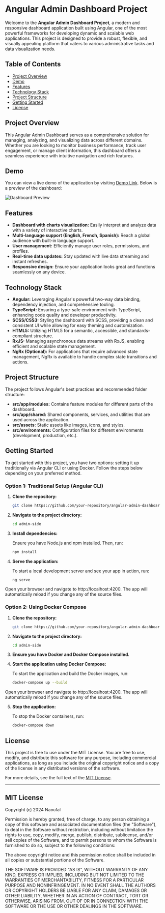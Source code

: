 # **Angular Admin Dashboard Project**

Welcome to the **Angular Admin Dashboard Project**, a modern and responsive dashboard application built using Angular, one of the most powerful frameworks for developing dynamic and scalable web applications. This project is designed to provide a robust, flexible, and visually appealing platform that caters to various administrative tasks and data visualization needs.

## **Table of Contents**

- [Project Overview](#project-overview)
- [Demo](#demo)
- [Features](#features)
- [Technology Stack](#technology-stack)
- [Project Structure](#project-structure)
- [Getting Started](#getting-started)
- [License](#license)

## **Project Overview**

This Angular Admin Dashboard serves as a comprehensive solution for managing, analyzing, and visualizing data across different domains. Whether you are looking to monitor business performance, track user engagement, or manage client information, this dashboard offers a seamless experience with intuitive navigation and rich features.

## **Demo**

You can view a live demo of the application by visiting [Demo Link](https://your-demo-url.com). Below is a preview of the dashboard:

![Dashboard Preview](path/to/screenshot.png)

## **Features**

- **Dashboard with charts visualization:** Easily interpret and analyze data with a variety of interactive charts.
- **Multi-language support (English, French, Spanish):** Reach a global audience with built-in language support.
- **User management:** Efficiently manage user roles, permissions, and profiles.
- **Real-time data updates:** Stay updated with live data streaming and instant refreshes.
- **Responsive design:** Ensure your application looks great and functions seamlessly on any device.

## **Technology Stack**

- **Angular:** Leveraging Angular's powerful two-way data binding, dependency injection, and comprehensive tooling.
- **TypeScript:** Ensuring a type-safe environment with TypeScript, enhancing code quality and developer productivity.
- **SCSS/CSS3:** Styling the dashboard with SCSS, providing a clean and consistent UI while allowing for easy theming and customization.
- **HTML5:** Utilizing HTML5 for a semantic, accessible, and standards-compliant structure.
- **RxJS:** Managing asynchronous data streams with RxJS, enabling efficient and scalable state management.
- **NgRx (Optional):** For applications that require advanced state management, NgRx is available to handle complex state transitions and actions.

## **Project Structure**

The project follows Angular's best practices and recommended folder structure:

- **src/app/modules:** Contains feature modules for different parts of the dashboard.
- **src/app/shared:** Shared components, services, and utilities that are used across the application.
- **src/assets:** Static assets like images, icons, and styles.
- **src/environments:** Configuration files for different environments (development, production, etc.).

## **Getting Started**

To get started with this project, you have two options: setting it up traditionally via Angular CLI or using Docker. Follow the steps below depending on your preferred method.

### **Option 1: Traditional Setup (Angular CLI)**

1. **Clone the repository:**
   
   ```bash
   git clone https://github.com/your-repository/angular-admin-dashboard.git
2. **Navigate to the project directory:**
   
   ```bash
   cd admin-side
3. **Install dependencies:**
   
   Ensure you have Node.js and npm installed. Then, run:
   
   ```bash
   npm install
   
4. **Serve the application:**
   
   To start a local development server and see your app in action, run:
   
   ```bash
   ng serve
  Open your browser and navigate to http://localhost:4200. The app will automatically reload if you change any of the source files.

### **Option 2: Using Docker Compose**  
  1. **Clone the repository:**
      
     ```bash
     git clone https://github.com/your-repository/angular-admin-dashboard.git

  2. **Navigate to the project directory:**

     ```bash
     cd admin-side
     
  3. **Ensure you have Docker and Docker Compose installed.**
     
  4. **Start the application using Docker Compose:**
     
     To start the application and build the Docker images, run:
     
     ```bash
     docker-compose up --build
     
   Open your browser and navigate to http://localhost:4200. The app will automatically reload if you change any of the source files.
   
  5. **Stop the application:**
   
     To stop the Docker containers, run:
     
     ```bash
     docker-compose down
## **License**

This project is free to use under the MIT License. You are free to use, modify, and distribute this software for any purpose, including commercial applications, as long as you include the original copyright notice and a copy of the license in any distributed versions of the software.

For more details, see the full text of the [MIT License](LICENSE).

---

MIT License
-----------

Copyright (c) 2024 Naoufal

Permission is hereby granted, free of charge, to any person obtaining a copy
of this software and associated documentation files (the "Software"), to deal
in the Software without restriction, including without limitation the rights
to use, copy, modify, merge, publish, distribute, sublicense, and/or sell
copies of the Software, and to permit persons to whom the Software is
furnished to do so, subject to the following conditions:

The above copyright notice and this permission notice shall be included in all
copies or substantial portions of the Software.

THE SOFTWARE IS PROVIDED "AS IS", WITHOUT WARRANTY OF ANY KIND, EXPRESS OR
IMPLIED, INCLUDING BUT NOT LIMITED TO THE WARRANTIES OF MERCHANTABILITY,
FITNESS FOR A PARTICULAR PURPOSE AND NONINFRINGEMENT. IN NO EVENT SHALL THE
AUTHORS OR COPYRIGHT HOLDERS BE LIABLE FOR ANY CLAIM, DAMAGES OR OTHER
LIABILITY, WHETHER IN AN ACTION OF CONTRACT, TORT OR OTHERWISE, ARISING FROM,
OUT OF OR IN CONNECTION WITH THE SOFTWARE OR THE USE OR OTHER DEALINGS IN THE
SOFTWARE.
   


    




   

  


   

   

   
